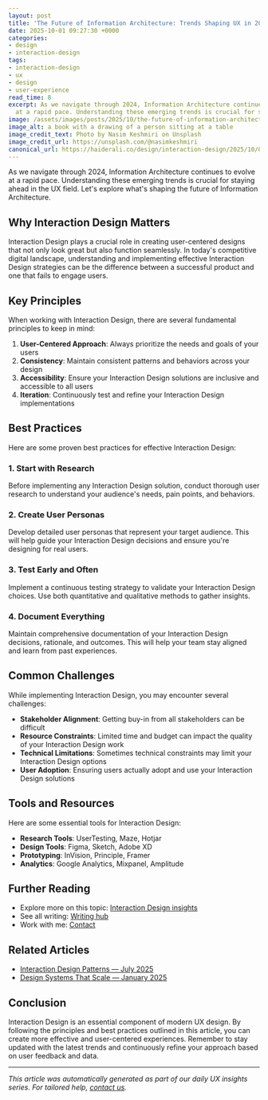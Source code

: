 ```yaml
---
layout: post
title: 'The Future of Information Architecture: Trends Shaping UX in 2024'
date: 2025-10-01 09:27:30 +0000
categories:
- design
- interaction-design
tags:
- interaction-design
- ux
- design
- user-experience
read_time: 8
excerpt: As we navigate through 2024, Information Architecture continues to evolve
  at a rapid pace. Understanding these emerging trends is crucial for staying ahead...
image: /assets/images/posts/2025/10/the-future-of-information-architecture-trends-shaping-ux-in-2024.jpg
image_alt: a book with a drawing of a person sitting at a table
image_credit_text: Photo by Nasim Keshmiri on Unsplash
image_credit_url: https://unsplash.com/@nasimkeshmiri
canonical_url: https://haiderali.co/design/interaction-design/2025/10/01/the-future-of-information-architecture-trends-shaping-ux-in-2024/
---
```


As we navigate through 2024, Information Architecture continues to evolve at a rapid pace. Understanding these emerging trends is crucial for staying ahead in the UX field. Let's explore what's shaping the future of Information Architecture.

## Why Interaction Design Matters

Interaction Design plays a crucial role in creating user-centered designs that not only look great but also function seamlessly. In today's competitive digital landscape, understanding and implementing effective Interaction Design strategies can be the difference between a successful product and one that fails to engage users.

## Key Principles

When working with Interaction Design, there are several fundamental principles to keep in mind:

1. **User-Centered Approach**: Always prioritize the needs and goals of your users
2. **Consistency**: Maintain consistent patterns and behaviors across your design
3. **Accessibility**: Ensure your Interaction Design solutions are inclusive and accessible to all users
4. **Iteration**: Continuously test and refine your Interaction Design implementations

## Best Practices

Here are some proven best practices for effective Interaction Design:

### 1. Start with Research
Before implementing any Interaction Design solution, conduct thorough user research to understand your audience's needs, pain points, and behaviors.

### 2. Create User Personas
Develop detailed user personas that represent your target audience. This will help guide your Interaction Design decisions and ensure you're designing for real users.

### 3. Test Early and Often
Implement a continuous testing strategy to validate your Interaction Design choices. Use both quantitative and qualitative methods to gather insights.

### 4. Document Everything
Maintain comprehensive documentation of your Interaction Design decisions, rationale, and outcomes. This will help your team stay aligned and learn from past experiences.

## Common Challenges

While implementing Interaction Design, you may encounter several challenges:

- **Stakeholder Alignment**: Getting buy-in from all stakeholders can be difficult
- **Resource Constraints**: Limited time and budget can impact the quality of your Interaction Design work
- **Technical Limitations**: Sometimes technical constraints may limit your Interaction Design options
- **User Adoption**: Ensuring users actually adopt and use your Interaction Design solutions

## Tools and Resources

Here are some essential tools for Interaction Design:

- **Research Tools**: UserTesting, Maze, Hotjar
- **Design Tools**: Figma, Sketch, Adobe XD
- **Prototyping**: InVision, Principle, Framer
- **Analytics**: Google Analytics, Mixpanel, Amplitude

## Further Reading

- Explore more on this topic: [Interaction Design insights](https://haiderali.co/insights/#design)
- See all writing: [Writing hub](https://haiderali.co/writing/)
- Work with me: [Contact](https://haiderali.co/contact/)

## Related Articles

- [Interaction Design Patterns — July 2025](https://haiderali.co/design/interaction-design/2025/07/05/interaction-design-patterns-jul-2025/)
- [Design Systems That Scale — January 2025](https://haiderali.co/design/design-systems/2025/01/20/design-systems-that-scale-jan-2025/)

## Conclusion

Interaction Design is an essential component of modern UX design. By following the principles and best practices outlined in this article, you can create more effective and user-centered experiences. Remember to stay updated with the latest trends and continuously refine your approach based on user feedback and data.

---

*This article was automatically generated as part of our daily UX insights series. For tailored help, [contact us](https://haiderali.co/contact/).*
